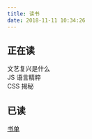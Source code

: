 ```yaml
---
title: 读书
date: 2018-11-11 10:34:26
---
```


## 正在读

文艺复兴是什么  
JS 语言精粹  
CSS 揭秘  

## 已读

[书单](./books.html)


